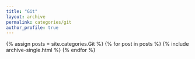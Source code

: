 ```yaml
---
title: "Git"
layout: archive
permalink: categories/git
author_profile: true
---
```


{% assign posts = site.categories.Git %}
{% for post in posts %} {% include archive-single.html %} {% endfor %}
